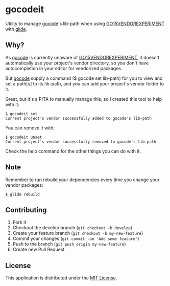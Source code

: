 # gocodeit

Utility to manage [gocode][1]'s lib-path when using [GO15VENDOREXPERIMENT][2] with [glide][3].

## Why?

As [gocode][1] is currently unaware of [GO15VENDOREXPERIMENT][2], it doesn't automatically use your project's vendor directory, so you don't have autocompletion in your editor for vendorized packages.

But [gocode][1] supply a command ($ gocode set lib-path) for you to view and set a path[s] to its lib-path, and you can add your project's vendor folder to it.

Great, but it's a PITA to manually manage this, so I created this tool to help with it:

    $ gocodeit set
    Current project's vendor successfully added to gocode's lib-path

You can remove it with:

    $ gocodeit unset
    Current project's vendor successfully removed to gocode's lib-path

Check the help command for the other things you can do with it.

## Note

Remember to run rebuild your dependencies every time you change your vendor packages:

    $ glide rebuild

## Contributing

1. Fork it
2. Checkout the develop branch (`git checkout -b develop`)
3. Create your feature branch (`git checkout -b my-new-feature`)
4. Commit your changes (`git commit -am 'Add some feature'`)
5. Push to the branch (`git push origin my-new-feature`)
6. Create new Pull Request

## License

This application is distributed under the [MIT License][4].

[1]: https://github.com/nsf/gocode
[2]: https://golang.org/s/go15vendor
[3]: https://github.com/Masterminds/glide
[4]: https://en.wikipedia.org/wiki/MIT_License
